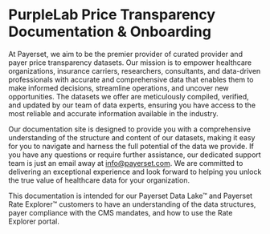 # PurpleLab Price Transparency Documentation & Onboarding

At Payerset, we aim to be the premier provider of curated provider and payer price transparency datasets. Our mission is to empower healthcare organizations, insurance carriers, researchers, consultants, and data-driven professionals with accurate and comprehensive data that enables them to make informed decisions, streamline operations, and uncover new opportunities. The datasets we offer are meticulously compiled, verified, and updated by our team of data experts, ensuring you have access to the most reliable and accurate information available in the industry.

Our documentation site is designed to provide you with a comprehensive understanding of the structure and content of our datasets, making it easy for you to navigate and harness the full potential of the data we provide. If you have any questions or require further assistance, our dedicated support team is just an email away at [info@payerset.com](mailto:info@payerset.com). We are committed to delivering an exceptional experience and look forward to helping you unlock the true value of healthcare data for your organization.

This documentation is intended for our Payerset Data Lake™ and Payerset Rate Explorer™ customers to have an understanding of the data structures, payer compliance with the CMS mandates, and how to use the Rate Explorer portal.
